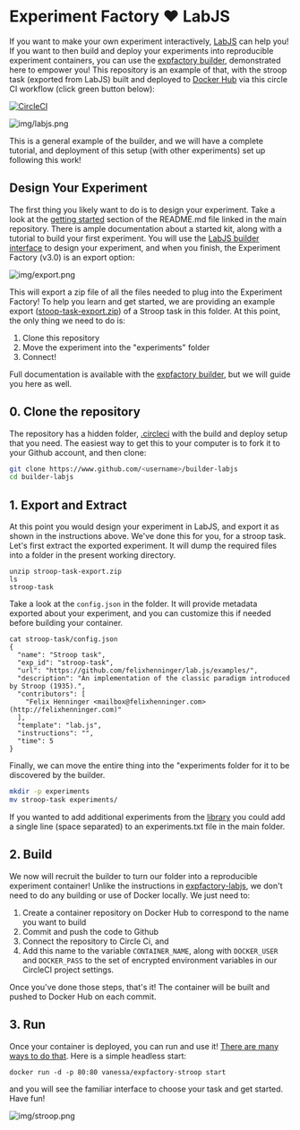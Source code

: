 # Experiment Factory :heart: LabJS

If you want to make your own experiment interactively, [LabJS](https://github.com/getify/LABjs) can help you!
If you want to then build and deploy your experiments into reproducible experiment containers, you
can use the [expfactory builder](https://expfactory.github.io/builder), demonstrated here to empower you! This repository is an example of that, with the stroop task (exported from LabJS) built and deployed to [Docker Hub](https://hub.docker.com/r/vanessa/expfactory-stroop/) via this circle CI workflow (click green button below):

[![CircleCI](https://circleci.com/gh/expfactory/builder-labjs.svg?style=svg)](https://circleci.com/gh/expfactory/builder-labjs)

![img/labjs.png](img/labjs.png)

This is a general example of the builder, and we will have a complete tutorial, and deployment of this setup (with other experiments) set up following this work!

## Design Your Experiment
The first thing you likely want to do is to design your experiment. Take a look at the [getting started](https://github.com/FelixHenninger/lab.js) section of the README.md file linked in the main repository. There is ample documentation about a started kit, along with a tutorial to build your first experiment. You will use the [LabJS builder interface](https://labjs.felixhenninger.com/) to design your experiment, and when you finish, the Experiment Factory (v3.0) is an export option:

![img/export.png](img/export.png)

This will export a zip file of all the files needed to plug into the Experiment Factory! To help you learn and get started, we are providing an example export ([stoop-task-export.zip](stoop-task-export.zip)) of a Stroop task in this folder. At this point, the only thing we need to do is:

 1. Clone this repository
 2. Move the experiment into the "experiments" folder
 3. Connect!

Full documentation is available with the [expfactory builder](https://expfactory.github.io/builder), but we will
guide you here as well.

## 0. Clone the repository
The repository has a hidden folder, [.circleci](.circleci) with the build and deploy setup that you need. The easiest way to get this to your computer is to fork it to your Github account, and then clone:

```bash
git clone https://www.github.com/<username>/builder-labjs
cd builder-labjs
```

## 1. Export and Extract
At this point you would design your experiment in LabJS, and export it as shown in the instructions above. We've done this for you, for a stroop task. Let's first extract the exported experiment. It will dump the required files into a folder in the present working directory.

```
unzip stroop-task-export.zip
ls
stroop-task
```

Take a look at the `config.json` in the folder. It will provide metadata exported about your experiment, and you can customize this if needed before building your container.

```
cat stroop-task/config.json 
{
  "name": "Stroop task",
  "exp_id": "stroop-task",
  "url": "https://github.com/felixhenninger/lab.js/examples/",
  "description": "An implementation of the classic paradigm introduced by Stroop (1935).",
  "contributors": [
    "Felix Henninger <mailbox@felixhenninger.com> (http://felixhenninger.com)"
  ],
  "template": "lab.js",
  "instructions": "",
  "time": 5
}
```

Finally, we can move the entire thing into the "experiments folder for it to be discovered by the builder.

```bash
mkdir -p experiments
mv stroop-task experiments/
```
If you wanted to add additional experiments from the [library](https://expfactory.github.io/experiments)
you could add a single line (space separated) to an experiments.txt file in the main folder.

## 2. Build
We now will recruit the builder to turn our folder into a reproducible experiment container!
Unlike the instructions in [expfactory-labjs](https://www.github.com/expfactory/expfactory-labjs),
we don't need to do any building or use of Docker locally. We just need to:

 1. Create a container repository on Docker Hub to correspond to the name you want to build
 2. Commit and push the code to Github
 3. Connect the repository to Circle Ci, and
 4. Add this name to the variable `CONTAINER_NAME`, along with `DOCKER_USER` and `DOCKER_PASS` to the set of encrypted environment variables in our CircleCI project settings.

Once you've done those steps, that's it! The container will be built and pushed to Docker Hub on each commit. 


## 3. Run
Once your container is deployed, you can run and use it! [There are many ways to do that](https://expfactory.github.io/expfactory/usage). Here is a simple headless start:

```
docker run -d -p 80:80 vanessa/expfactory-stroop start
```
and you will see the familiar interface to choose your task and get started. Have fun!

![img/stroop.png](img/stroop.png)
